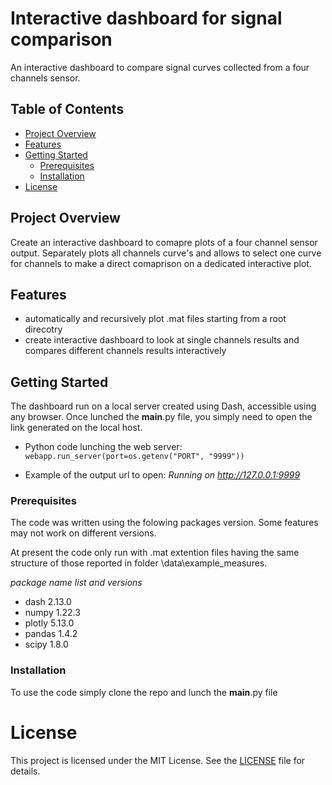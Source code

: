# Interactive dashboard for signal comparison

An interactive dashboard to compare signal curves collected from a four channels sensor.

## Table of Contents

- [Project Overview](#project-overview)
- [Features](#features)
- [Getting Started](#getting-started)
  - [Prerequisites](#prerequisites)
  - [Installation](#installation)
- [License](#license)

## Project Overview

Create an interactive dashboard to comapre plots of a four channel sensor output. Separately plots all channels curve's and allows to select one curve for channels to make a direct comaprison on a dedicated interactive plot.

## Features

- automatically and recursively plot .mat files starting from a root direcotry
- create interactive dashboard to look at single channels results and compares different channels results interactively

## Getting Started

The dashboard run on a local server created using Dash, accessible using any browser. Once lunched the __main__.py file, you simply need to open the link generated on the local host.

- Python code lunching the web server:
     ```webapp.run_server(port=os.getenv("PORT", "9999"))```

- Example of the output url to open:
    *Running on http://127.0.0.1:9999*

### Prerequisites

The code was written using the folowing packages version. Some features may not work on different versions.

At present the code only run with .mat extention files having the same structure of those reported in folder \data\example_measures.

*package name list and versions*

- dash             2.13.0
- numpy            1.22.3
- plotly           5.13.0
- pandas           1.4.2
- scipy            1.8.0

### Installation

To use the code simply clone the repo and lunch the __main__.py file

# License

This project is licensed under the MIT License. See the [LICENSE](LICENSE) file for details.